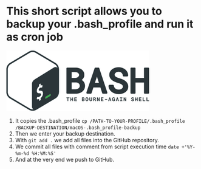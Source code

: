 # This short script allows you to backup your .bash_profile and run it as cron job
![Bash Logo](images/bash_logo.png)

1. It copies the .bash_profile `cp /PATH-TO-YOUR-PROFILE/.bash_profile /BACKUP-DESTINATION/macOS-.bash_profile-backup`
2. Then we enter your backup destination.
3. With `git add .` we add all files into the GitHub repository.
4. We commit all files with comment from script execution time ` date +'%Y-%m-%d %H:%M:%S' `
5. And at the very end we push to GitHub.
